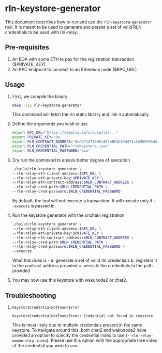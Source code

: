 # rln-keystore-generator

This document describes how to run and use the `rln-keystore-generator` tool. 
It is meant to be used to generate and persist a set of valid RLN credentials to be used with rln-relay.

## Pre-requisites

1. An EOA with some ETH to pay for the registration transaction ($PRIVATE_KEY)
2. An RPC endpoint to connect to an Ethereum node ($RPC_URL)

## Usage

1. First, we compile the binary
    
    ```bash
    make -j12 rln-keystore-generator
    ```
    This command will fetch the rln static library and link it automatically.


2. Define the arguments you wish to use

    ```bash
    export RPC_URL="https://sepolia.infura.io/v3/..."
    export PRIVATE_KEY="0x..."
    export RLN_CONTRACT_ADDRESS="0xF471d71E9b1455bBF4b85d475afb9BB0954A29c4"
    export RLN_CREDENTIAL_PATH="rlnKeystore.json"
    export RLN_CREDENTIAL_PASSWORD="xxx"
    ```

3. Dry run the command to ensure better degree of execution 

    ```bash
    ./build/rln_keystore_generator \
    --rln-relay-eth-client-address:$RPC_URL \
    --rln-relay-eth-private-key:$PRIVATE_KEY \
    --rln-relay-eth-contract-address:$RLN_CONTRACT_ADDRESS \
    --rln-relay-cred-path:$RLN_CREDENTIAL_PATH \
    --rln-relay-cred-password:$RLN_CREDENTIAL_PASSWORD 
    ```
    By default, the tool will not execute a transaction. It will execute only if `--execute` is passed in.

4. Run the keystore generator with the onchain registration

    ```bash
    ./build/rln_keystore_generator \
    --rln-relay-eth-client-address:$RPC_URL \
    --rln-relay-eth-private-key:$PRIVATE_KEY \
    --rln-relay-eth-contract-address:$RLN_CONTRACT_ADDRESS \
    --rln-relay-cred-path:$RLN_CREDENTIAL_PATH \
    --rln-relay-cred-password:$RLN_CREDENTIAL_PASSWORD \
    --execute
    ```

    What this does is - 
    a. generate a set of valid rln credentials
    b. registers it to the contract address provided
    c. persists the credentials to the path provided

5. You may now use this keystore with wakunode2 or chat2.

## Troubleshooting

1. `KeystoreCredentialNotFoundError`

    ```
    KeystoreCredentialNotFoundError: Credential not found in keystore
    ```
    This is most likely due to multiple credentials present in the same keystore. 
    To navigate around this, both chat2 and wakunode2 have provided an option to specify the credential index to use (`--rln-relay-membership-index`).
    Please use this option with the appropriate tree index of the credential you wish to use.
        

